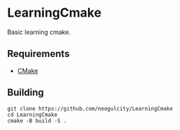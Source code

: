 # LearningCmake
 Basic learning cmake.
  
  
  
  
## Requirements
* [CMake](https://cmake.org/)
  

  
  
## Building
```
git clone https://github.com/neogulcity/LearningCmake
cd LearningCmake
cmake -B build -S .
```